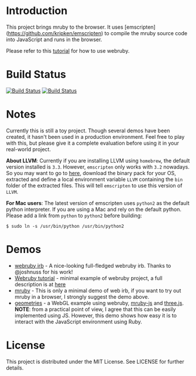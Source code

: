 # Introduction

This project brings mruby to the browser. It uses [emscripten]
(https://github.com/kripken/emscripten) to compile the mruby source code into
JavaScript and runs in the browser.

Please refer to this [tutorial](http://blog.qiezi.me/posts/84789-webruby-1-2-3-tutorial) for how to use webruby.

# Build Status

[![Build Status](https://travis-ci.org/xxuejie/webruby.png)](https://travis-ci.org/xxuejie/webruby)
[![Build Status](https://drone.io/github.com/xxuejie/webruby/status.png)](https://drone.io/github.com/xxuejie/webruby/latest)

# Notes

Currently this is still a toy project. Though several demos have been created, it hasn't been used in a production environment. Feel free to play with this, but please give it a complete evaluation before using it in your real-world project.

**About LLVM**: Currently if you are installing LLVM using `homebrew`, the default version installed is `3.3`. However, `emscripten` only works with `3.2` nowadays. So you may want to go to [here](http://llvm.org/releases/download.html#3.2), download the binary pack for your OS, extracted and define a local environment variable `LLVM` containing the `bin` folder of the extracted files. This will tell `emscripten` to use this version of `LLVM`.

**For Mac users**: The latest version of emscripten uses `python2` as the default python interpreter. If you are using a Mac and rely on the default python. Please add a link from `python` to `python2` before building:

    $ sudo ln -s /usr/bin/python /usr/bin/python2

# Demos

* [webruby irb](http://joshnuss.github.io/mruby-web-irb/) - A nice-looking full-fledged webruby irb. Thanks to @joshnuss for his work!
* [Webruby tutorial](http://qiezi.me/projects/webruby-tutorial/) - minimal example of webruby project, a full description is at [here](http://blog.qiezi.me/posts/84789-webruby-1-2-3-tutorial)
* [mruby](http://qiezi.me/projects/mruby-web-irb/mruby.html) - This is only a minimal demo of web irb, if you want to try out mruby in a browser, I strongly suggest the demo above.
* [geometries](http://qiezi.me/projects/webgl/geometries.html) - a WebGL example using webruby, [mruby-js](https://github.com/xxuejie/mruby-js) and [three.js](https://github.com/mrdoob/three.js/). **NOTE**: from a practical point of view, I agree that this can be easily implemented using JS. However, this demo shows how easy it is to interact with the JavaScript environment using Ruby.

# License

This project is distributed under the MIT License. See LICENSE for further details.
